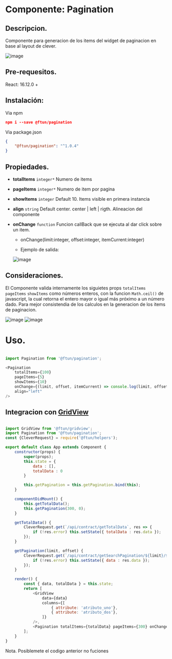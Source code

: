 
# Componente: Pagination

## Descripcion.

Componente para generacion de los items del widget de paginacion en base al layout de clever.

![image](https://user-images.githubusercontent.com/16906853/93648385-47b85d00-f9d0-11ea-8957-680edadac02e.png)

## Pre-requesitos.

React: 16.12.0 +

## Instalación:

Via npm
```json
npm i --save @ftun/pagination
```

Via package.json
```json
{
    "@ftun/pagination": "^1.0.4"
}
```

## Propiedades.

- **totalItems** <code>integer*</code> Numero de items

- **pageItems** <code>integer*</code> Numero de item por pagina

- **showItems** <code>integer</code> Default 10. Items visible en primera instancia

- **align** <code>string</code> Default center. center | left | rigth. Alineacion del componente

- **onChange** <code>function</code> Funcion callBack que se ejecuta al dar click sobre un item.

    - onChange(limit:integer, offset:integer, itemCurrent:integer)

    - Ejemplo de salida:

    ![image](https://user-images.githubusercontent.com/16906853/70166360-9770a680-1692-11ea-999d-c59d03c022e8.png)

## Consideraciones.

El Componente valida internamente los siguietes props <code>totalItems</code> <code>pageItems</code> <code>showItems</code> como números enteros, con la funcion <code>Math.ceil()</code> de javascript, la cual retorna el entero mayor o igual más próximo a un número dado. Para mejor consistendia de los calculos en la generacion de los items de paginacion.

![image](https://user-images.githubusercontent.com/16906853/76231341-1fff6580-61f3-11ea-835d-0be72ad515d9.png)
![image](https://user-images.githubusercontent.com/16906853/76231387-2e4d8180-61f3-11ea-979b-f7a153f8b324.png)

# Uso.

```javascript

import Pagination from '@ftun/pagination';

<Pagination
    totalItems={100}
    pageItems={5}
    showItems={10}
    onChange={(limit, offset, itemCurrent) => console.log(limit, offset, itemCurrent)}
    align="left"
/>

```

## Integracion con [GridView](https://github.com/ftun/components/packages/134393)

```javascript

import GridView from '@ftun/gridview';
import Pagination from '@ftun/pagination';
const {CleverRequest} = require('@ftun/helpers');

export default class App extends Component {
    constructor(props) {
        super(props);
        this.state = {
            data : [],
            totalData : 0
        }

        this.getPagination = this.getPagination.bind(this);
    }

    componentDidMount() {
        this.getTotalData();
        this.getPagination(300, 0);
    }

    getTotalData() {
        CleverRequest.get(`/api/contract/getTotalData`, res => {
            if (!res.error) this.setState({ totalData : res.data });
        });
    }

    getPagination(limit, offset) {
        CleverRequest.get(`/api/contract/getSearchPagination/${limit}/${offeset}`, res => {
            if (!res.error) this.setState({ data : res.data });
        });
    }

    render() {
        const { data, totalData } = this.state;
        return [
            <GridView
                data={data}
                columns={[
                    { attribute: 'atributo_uno'},
                    { attribute: 'atributo_dos'},
                ]}
            />,
            <Pagination totalItems={totalData} pageItems={300} onChange={this.getPagination}/>
        ];
    }
}

```

Nota. Posiblemete el codigo anterior no fuciones
